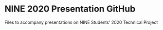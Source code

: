 # NINE 2020 Presentation GitHub
Files to accompany presentations on NINE Students' 2020 Technical Project

